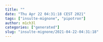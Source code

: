 ```yaml
---
title: ""
date: "Thu Apr 22 04:31:18 CEST 2021"
tags: ["insulte-mignone", "pipotron"]
author: m1ch3l
categories: ["generated"]
slug: "insulte-mignone/2021-04-22-04:31:18"
---
```



